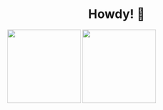 <h1 align="center">Howdy! 👋</h1>

<img align="left" height="170" src="https://github-readme-stats.vercel.app/api?username=DenisNomokonov&show_icons=true&theme=blue-green"/>
<img align="left" height="170" src="https://github-readme-stats.vercel.app/api/top-langs/?username=DenisNomokonov&layout=compact&theme=blue-green"/>

